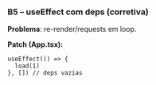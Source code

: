 ### B5 – useEffect com deps (corretiva)

**Problema**: re-render/requests em loop.

**Patch (App.tsx):**
```tsx
useEffect(() => {
  load(1)
}, []) // deps vazias
```